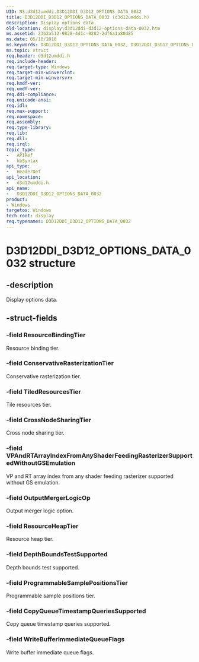 ```yaml
---
UID: NS:d3d12umddi.D3D12DDI_D3D12_OPTIONS_DATA_0032
title: D3D12DDI_D3D12_OPTIONS_DATA_0032 (d3d12umddi.h)
description: Display options data.
old-location: display\d3d12ddi-d3d12-options-data-0032.htm
ms.assetid: 23b2a512-9828-4d1c-9282-2df6a1a80d85
ms.date: 05/10/2018
ms.keywords: D3D12DDI_D3D12_OPTIONS_DATA_0032, D3D12DDI_D3D12_OPTIONS_DATA_0032 structure [Display Devices], d3d12umddi/D3D12DDI_D3D12_OPTIONS_DATA_0032, display.d3d12ddi-d3d12-options-data-0032
ms.topic: struct
req.header: d3d12umddi.h
req.include-header: 
req.target-type: Windows
req.target-min-winverclnt: 
req.target-min-winversvr: 
req.kmdf-ver: 
req.umdf-ver: 
req.ddi-compliance: 
req.unicode-ansi: 
req.idl: 
req.max-support: 
req.namespace: 
req.assembly: 
req.type-library: 
req.lib: 
req.dll: 
req.irql: 
topic_type:
-	APIRef
-	kbSyntax
api_type:
-	HeaderDef
api_location:
-	d3d12umddi.h
api_name:
-	D3D12DDI_D3D12_OPTIONS_DATA_0032
product:
- Windows
targetos: Windows
tech.root: display
req.typenames: D3D12DDI_D3D12_OPTIONS_DATA_0032
---
```


# D3D12DDI_D3D12_OPTIONS_DATA_0032 structure


## -description


Display options data.


## -struct-fields




### -field ResourceBindingTier

Resource binding tier.


### -field ConservativeRasterizationTier

Conservative rasterization tier.


### -field TiledResourcesTier

Tile resources tier.


### -field CrossNodeSharingTier

Cross node sharing tier.


### -field VPAndRTArrayIndexFromAnyShaderFeedingRasterizerSupportedWithoutGSEmulation

VP and RT array index from any shader feeding rasterizer supported without GS emulation.


### -field OutputMergerLogicOp

Output merger logic option.


### -field ResourceHeapTier

Resource heap tier.


### -field DepthBoundsTestSupported

Depth bounds test supported.


### -field ProgrammableSamplePositionsTier

Programmable sample positions tier.


### -field CopyQueueTimestampQueriesSupported

Copy queue timestamp queries supported.


### -field WriteBufferImmediateQueueFlags

Write buffer immediate queue flags.

